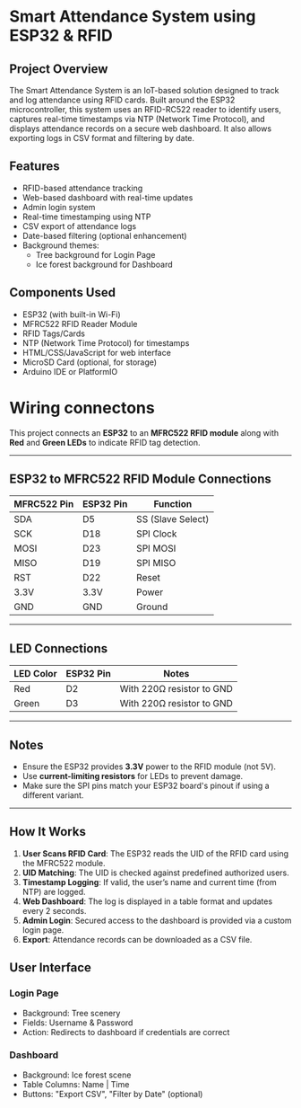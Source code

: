# Smart Attendance System using ESP32 & RFID

## Project Overview

The Smart Attendance System is an IoT-based solution designed to track and log attendance using RFID cards. Built around the ESP32 microcontroller, this system uses an RFID-RC522 reader to identify users, captures real-time timestamps via NTP (Network Time Protocol), and displays attendance records on a secure web dashboard. It also allows exporting logs in CSV format and filtering by date.

## Features

- RFID-based attendance tracking  
- Web-based dashboard with real-time updates  
- Admin login system  
- Real-time timestamping using NTP  
- CSV export of attendance logs  
- Date-based filtering (optional enhancement)  
- Background themes:
  - Tree background for Login Page  
  - Ice forest background for Dashboard

## Components Used

- ESP32 (with built-in Wi-Fi)  
- MFRC522 RFID Reader Module  
- RFID Tags/Cards  
- NTP (Network Time Protocol) for timestamps  
- HTML/CSS/JavaScript for web interface  
- MicroSD Card (optional, for storage)  
- Arduino IDE or PlatformIO
# Wiring connectons

This project connects an **ESP32** to an **MFRC522 RFID module** along with **Red** and **Green LEDs** to indicate RFID tag detection.

---

##  ESP32 to MFRC522 RFID Module Connections

| MFRC522 Pin | ESP32 Pin | Function         |
|-------------|-----------|------------------|
| SDA         | D5        | SS (Slave Select)|
| SCK         | D18       | SPI Clock        |
| MOSI        | D23       | SPI MOSI         |
| MISO        | D19       | SPI MISO         |
| RST         | D22       | Reset            |
| 3.3V        | 3.3V      | Power            |
| GND         | GND       | Ground           |

---

##  LED Connections

| LED Color | ESP32 Pin | Notes                        |
|-----------|-----------|------------------------------|
| Red       | D2        | With 220Ω resistor to GND    |
| Green     | D3        | With 220Ω resistor to GND    |

---

##  Notes

- Ensure the ESP32 provides **3.3V** power to the RFID module (not 5V).
- Use **current-limiting resistors** for LEDs to prevent damage.
- Make sure the SPI pins match your ESP32 board's pinout if using a different variant.

---



## How It Works

1. **User Scans RFID Card**: The ESP32 reads the UID of the RFID card using the MFRC522 module.  
2. **UID Matching**: The UID is checked against predefined authorized users.  
3. **Timestamp Logging**: If valid, the user’s name and current time (from NTP) are logged.  
4. **Web Dashboard**: The log is displayed in a table format and updates every 2 seconds.  
5. **Admin Login**: Secured access to the dashboard is provided via a custom login page.  
6. **Export**: Attendance records can be downloaded as a CSV file.  

## User Interface

### Login Page  
- Background: Tree scenery  
- Fields: Username & Password  
- Action: Redirects to dashboard if credentials are correct  

### Dashboard  
- Background: Ice forest scene  
- Table Columns: Name | Time  
- Buttons: "Export CSV", "Filter by Date" (optional)  
